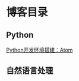 # 博客目录

<!--
文件管理规则：
- post 1-1表示更新后不同versions
-->

## Python

[]()

[Python开发环境搭建：Atom](https://zhuanlan.zhihu.com/p/354278905)

[]()

## 自然语言处理
